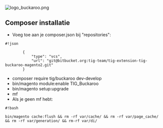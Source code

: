 ![logo_buckaroo.png](https://bitbucket.org/repo/oXxajd/images/1156190506-logo_buckaroo.png)
## Composer installatie ##
* Voeg toe aan je composer.json bij "repositories": 

```
#!json

        {
            "type": "vcs",
            "url": "git@bitbucket.org:tig-team/tig-extension-tig-buckaroo-magento2.git"
        }
```
* composer require tig/buckaroo dev-develop
* bin/magento module:enable TIG_Buckaroo
* bin/magento setup:upgrade
* mf
* Als je geen mf hebt: 
```
#!bash

bin/magento cache:flush && rm -rf var/cache/ && rm -rf var/page_cache/ && rm -rf var/generation/ && rm-rf var/di/
```